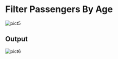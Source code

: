 # Filter Passengers By Age


<img src="https://i.ibb.co/WFWK1cg/pict5.jpg" alt="pict5" border="0">

## Output

<img src="https://i.ibb.co/7Q5RHZg/pict6.jpg" alt="pict6" border="0">
